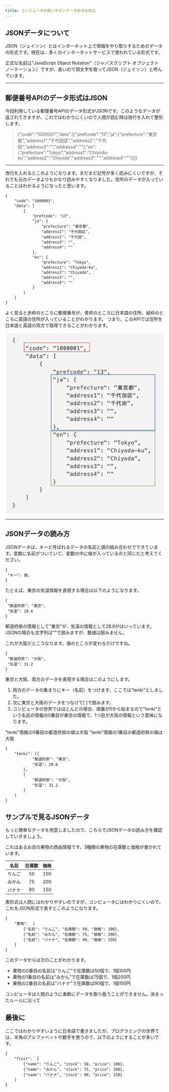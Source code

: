 ```yaml
---
title: コンピュータが扱いやすいデータ形式を知る
---
```

## JSONデータについて
JSON（ジェイソン）とはインターネット上で情報をやり取りするためのデータの形式です。現在は、多くのインターネットサービスで使われている形式です。

正式な名前は"JavaScript Object Notation"（ジャバスクリプト オブジェクト ノーテーション）ですが、長いので頭文字を取ってJSON（ジェイソン）と呼んでいます。

---

## 郵便番号APIのデータ形式はJSON
今回利用している郵便番号APIのデータ形式がJSONです。このようなデータが返されてきますが、これではわかりにくいので人間が読む時は改行を入れて整形します。

> {"code":"1000001","data":[{"prefcode":"13","ja":{"prefecture":"東京都","address1":"千代田区","address2":"千代田","address3":"","address4":""},"en":{"prefecture":"Tokyo","address1":"Chiyoda-ku","address2":"Chiyoda","address3":"","address4":""}}]}

---

改行を入れるとこのようになります。まだまだ記号が多く読みにくいですが、それでも元のデータよりもかなり読みやすくなりました。住所のデータが入っていることはわかるようになったと思います。

```
{
    "code": "1000001",
    "data": [
        {
            "prefcode": "13",
            "ja": {
                "prefecture": "東京都",
                "address1": "千代田区",
                "address2": "千代田",
                "address3": "",
                "address4": ""
            },
            "en": {
                "prefecture": "Tokyo",
                "address1": "Chiyoda-ku",
                "address2": "Chiyoda",
                "address3": "",
                "address4": ""
            }
        }
    ]
}
```
よく見ると赤枠のところに郵便番号が、青枠のところに日本語の住所、緑枠のところに英語の住所が入っていることがわかります。
つまり、このAPIでは住所を日本語と英語の両方で取得できることがわかります。

![](/images/python/webapi/02.png)

---


## JSONデータの読み方
JSONデータは、キーと呼ばれるデータの名前と値の組み合わせでできています。変数に名前がついていて、変数の中に値が入っているのと同じだと考えてください。

```
{
 "キー": 値,
}
```

たとえば、東京の気温情報を表現する場合は以下のようになります。

```
{
 "都道府県": "東京",
 "気温": 28.6
}
```
都道府県の情報として"東京"が、気温の情報として28.6がはいっています。JSONの場合も文字列は""で囲みますが、数値は囲みません。

これが大阪だとこうなります。値のところが変わるだけですね。
```
{
 "都道府県": "大阪",
 "気温": 31.2
}
```

東京と大阪、両方のデータを表現する場合はこのようにします。

1. 両方のデータの集まりにキー（名前）をつけます、ここでは"tenki"としました。
2. 次に東京と大阪のデータをつなげて[ ]で囲みます。
3. コンピュータの世界ではほとんどの場合、順番が0から始まるので"tenki"という名前の情報の0番目が東京の情報で、1つ目が大阪の情報という意味になります。

"tenki"情報の0番目の都道府県の値は大阪
"tenki"情報の1番目の都道府県の値は大阪

```
{
	"tenki": [{
			"都道府県": "東京",
			"気温": 28.6
		},
		{
			"都道府県": "大阪",
			"気温": 31.2
		}
	]
}
```





## サンプルで見るJSONデータ
もっと簡単なデータを用意しましたので、こちらでJSONデータの読み方を確認していきましょう。

これはあるお店の果物の商品情報です。3種類の果物の在庫数と価格が書かれています。

|名前|在庫数|価格|
|:--:|:--:|:--:|
|りんご|50|100|
|みかん|75|200|
|バナナ|90|150|

表形式は人間にはわかりやすいのですが、コンピュータにはわかりにくいので、これをJSON形式で表すとこのようになります。

```
{
    "果物":  [
        {"名前": "りんご", "在庫数": 50, "価格": 100},
        {"名前": "みかん", "在庫数": 75, "価格": 200},
        {"名前": "バナナ", "在庫数": 90, "価格": 150}
    ]
}
```

このデータからは次のことがわかります。
- 果物の0番目の名前は"りんご"で在庫数は50個で、1個100円
- 果物の1番目の名前は"みかん"で在庫数は75個で、1個200円
- 果物の2番目の名前は"バナナ"で在庫数は90個で、1個150円

コンピュータは人間のように柔軟にデータを取り扱うことができません。決まったルールに沿って

## 最後に

ここではわかりやすいように日本語で書きましたが、プログラミングの世界では、半角のアルファベットや数字を使うので、以下のようにすることが多いです。

```
{
    "fruit":  [
        {"name": "りんご", "stock": 50, "price": 100},
        {"name": "みかん", "stock": 75, "price": 200},
        {"name": "バナナ", "stock": 90, "price": 150}
    ]
}
```